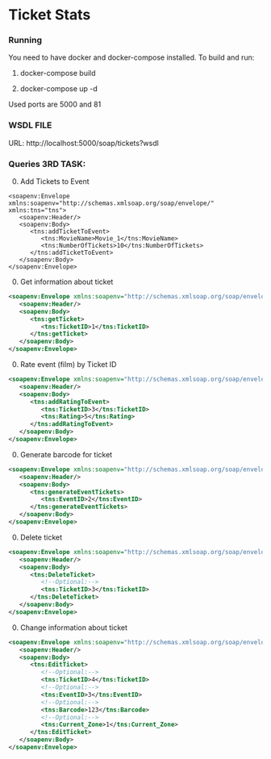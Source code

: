 # Ticket Stats

### Running
You need to have docker and docker-compose installed.
To build and run:

1. docker-compose build

2. docker-compose up -d

Used ports are 5000 and 81

### WSDL FILE
URL: http://localhost:5000/soap/tickets?wsdl

### Queries 3RD TASK:

0. Add Tickets to Event
```
<soapenv:Envelope xmlns:soapenv="http://schemas.xmlsoap.org/soap/envelope/" xmlns:tns="tns">
   <soapenv:Header/>
   <soapenv:Body>
      <tns:addTicketToEvent>
         <tns:MovieName>Movie_1</tns:MovieName>
         <tns:NumberOfTickets>10</tns:NumberOfTickets>
      </tns:addTicketToEvent>
   </soapenv:Body>
</soapenv:Envelope>
```
0. Get information about ticket
```xml
<soapenv:Envelope xmlns:soapenv="http://schemas.xmlsoap.org/soap/envelope/" xmlns:tns="tns">
   <soapenv:Header/>
   <soapenv:Body>
      <tns:getTicket>
         <tns:TicketID>1</tns:TicketID>
      </tns:getTicket>
   </soapenv:Body>
</soapenv:Envelope>
```
0. Rate event (film) by Ticket ID
```xml
<soapenv:Envelope xmlns:soapenv="http://schemas.xmlsoap.org/soap/envelope/" xmlns:tns="tns">
   <soapenv:Header/>
   <soapenv:Body>
      <tns:addRatingToEvent>
         <tns:TicketID>3</tns:TicketID>
         <tns:Rating>5</tns:Rating>
      </tns:addRatingToEvent>
   </soapenv:Body>
</soapenv:Envelope>

```
0. Generate barcode for ticket
```xml
<soapenv:Envelope xmlns:soapenv="http://schemas.xmlsoap.org/soap/envelope/" xmlns:tns="tns">
   <soapenv:Header/>
   <soapenv:Body>
      <tns:generateEventTickets>
         <tns:EventID>2</tns:EventID>
      </tns:generateEventTickets>
   </soapenv:Body>
</soapenv:Envelope>

```
0. Delete ticket
```xml
<soapenv:Envelope xmlns:soapenv="http://schemas.xmlsoap.org/soap/envelope/" xmlns:tns="tns">
   <soapenv:Header/>
   <soapenv:Body>
      <tns:DeleteTicket>
         <!--Optional:-->
         <tns:TicketID>3</tns:TicketID>
      </tns:DeleteTicket>
   </soapenv:Body>
</soapenv:Envelope>

```
0. Change information about ticket
```xml
<soapenv:Envelope xmlns:soapenv="http://schemas.xmlsoap.org/soap/envelope/" xmlns:tns="tns">
   <soapenv:Header/>
   <soapenv:Body>
      <tns:EditTicket>
         <!--Optional:-->
         <tns:TicketID>4</tns:TicketID>
         <!--Optional:-->
         <tns:EventID>3</tns:EventID>
         <!--Optional:-->
         <tns:Barcode>123</tns:Barcode>
         <!--Optional:-->
         <tns:Current_Zone>1</tns:Current_Zone>
      </tns:EditTicket>
   </soapenv:Body>
</soapenv:Envelope>
```
